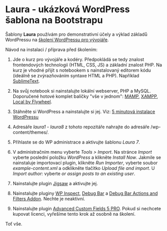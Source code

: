 # Laura - ukázková WordPress šablona na Bootstrapu

Šablony **Laura** používám pro demonstrativní účely a výklad základů WordPressu na [školení WordPressu pro vývojáře](https://www.janbien.cz/kurz-wordpress-vyvoj/).

Návod na instalaci / příprava před školením:

1) Jde o kurz pro vývojáře a kodéry. Předpokládá se tedy znalost frontendových technologií (HTML, CSS, JS) a základní znalost PHP. Na kurz je vhodné přijít s notebookem s nainstalovaný editorem kódu (ideálně se zvýrazňováním syntaxe HTML a PHP). Například [SublimeText](https://www.sublimetext.com).

2) Na svůj notebook si nainstalujte lokální webserver, PHP a MySQL. Doporučené hotové komplet balíčky "vše v jednom": [MAMP](https://www.mamp.info), [XAMPP](https://www.apachefriends.org), [Local by Flywheel](http://local.getflywheel.com).

3) Stáhněte si WordPress a nainstalujte si jej. Viz: [5 minutová instalace WordPressu](https://codex.wordpress.org/Installing_WordPress#Famous_5-Minute_Install) 

4) Adresáře *laura1*  - *laura8* z tohoto repozitáře nahrajte do adresáře /wp-content/themes/.

5) Přihlaste se do WP administrace a aktivujte šablonu *Laura 7*.

6) V administračním menu vyberte *Tools > Import*. Na stránce *Import* vyberte poslední položku *WordPress* a klikněte *Install Now*. Jakmile se nainstaluje importovací plugin, klikněte *Run Importer*, vyberte soubor *example-content.xml* a odklikněte tlačítko *Upload file and import*. U *Import author:* vyberte *or assign posts to an existing user*.

7) Nainstalujte plugin [Jigsaw](https://wordpress.org/plugins/jigsaw/) a aktivujte jej. 

8) Nainstalujte pluginy [WP Inspect](https://wordpress.org/plugins/wp-inspect/), [Debug Bar](https://wordpress.org/plugins/debug-bar/) a [Debug Bar Actions and Filters Addon](https://wordpress.org/plugins/debug-bar-actions-and-filters-addon/). Nechte je neaktivní.

9) Nainstalujte plugin [Advanced Custom Fields 5 PRO](https://www.advancedcustomfields.com/). Pokud si nechcete kupovat licenci, vyřešíme tento krok až osobně na školení.

Toť vše.
